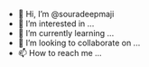 - 👋 Hi, I’m @souradeepmaji
- 👀 I’m interested in ...
- 🌱 I’m currently learning ...
- 💞️ I’m looking to collaborate on ...
- 📫 How to reach me ...

<!---
souradeepmaji/souradeepmaji is a ✨ special ✨ repository because its `README.md` (this file) appears on your GitHub profile.
You can click the Preview link to take a look at your changes.
--->
